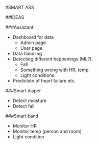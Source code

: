 #SMART ASS

##IDEAS

###AssIstant
- Dashboard for data
  - Admin page
  - User page
- Data handling
- Detecting different happenings (ML?):
  - Fall
  - Something wrong with HR, temp
  - Light conditions
- Prediction of heart failure etc.

###Smart diaper
- Detect moisture
- Detect fall

###Smart band
- Monitor HR
- Monitor temp (person and room)
- Light condition
